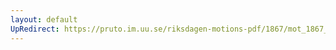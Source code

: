 ```yaml
---
layout: default
UpRedirect: https://pruto.im.uu.se/riksdagen-motions-pdf/1867/mot_1867__fk__57/mot_1867__fk__57-003.pdf
---
```

